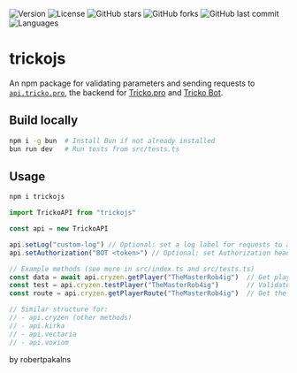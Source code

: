 ![Version](https://img.shields.io/npm/v/trickojs)
![License](https://img.shields.io/github/license/robertpakalns/trickojs)
![GitHub stars](https://img.shields.io/github/stars/robertpakalns/trickojs)
![GitHub forks](https://img.shields.io/github/forks/robertpakalns/trickojs)
![GitHub last commit](https://img.shields.io/github/last-commit/robertpakalns/trickojs)
![Languages](https://img.shields.io/github/languages/top/robertpakalns/trickojs)

# trickojs
An npm package for validating parameters and sending requests to [`api.tricko.pro`](https://api.tricko.pro), the backend for [Tricko.pro](https://tricko.pro) and [Tricko Bot](https://discord.com/oauth2/authorize?client_id=1182411176517324840).

## Build locally
```bash
npm i -g bun  # Install Bun if not already installed
bun run dev   # Run tests from src/tests.ts
```

## Usage
```bash
npm i trickojs
```

```js
import TrickoAPI from "trickojs"

const api = new TrickoAPI

api.setLog("custom-log") // Optional: set a log label for requests to api.tricko.pro
api.setAuthorization("BOT <token>") // Optional: set Authorization header for a request

// Example methods (see more in src/index.ts and src/tests.ts)
const data = await api.cryzen.getPlayer("TheMasterRob4ig")  // Get player data (returns JSON)
const test = api.cryzen.testPlayer("TheMasterRob4ig")       // Validate player username
const route = api.cryzen.getPlayerRoute("TheMasterRob4ig")  // Get the API route for the player

// Similar structure for:
// - api.cryzen (other methods)
// - api.kirka
// - api.vectaria
// - api.voxiom
```

by robertpakalns